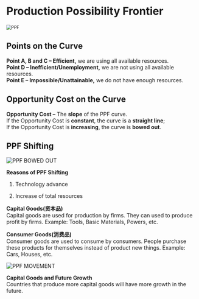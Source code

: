 # Production Possibility Frontier

<img src="https://imglf4.lf127.net/img/MGJnTlcwNXNQQU5mTTVBUHpDaVlROUpZQUl4Uk51azdRVkpzSVZEdE9wM3JRVGg1VldFVU9RPT0.jpg" alt="PPF" style="zoom:80%;" />

## Points on the Curve

**Point A, B and C – Efficient,** we are using all available resources.<br/>**Point D – Inefficient/Unemployment,** we are not using all available resources.<br/>**Point E – Impossible/Unattainable,** we do not have enough resources.

## Opportunity Cost on the Curve

**Opportunity Cost –** The **slope** of the PPF curve.<br/>If the Opportunity Cost is **constant**, the curve is a **straight line**;<br/>If the Opportunity Cost is **increasing**, the curve is **bowed out**.

## PPF Shifting

<img src="https://imglf5.lf127.net/img/MGJnTlcwNXNQQU82RHYrem9OUHp4S3lENFFZTk9FN2dxZHdMREZXcHYyQUhpUnNyRE5pWjVnPT0.png" alt="PPF BOWED OUT" /> 

**Reasons of PPF Shifting**

1. Technology advance

2. Increase of total resources

 

**Capital Goods(资本品)**<br/>Capital goods are used for production by firms. They can used to produce profit by firms. Example: Tools, Basic Materials, Powers, etc.

 

**Consumer Goods(消费品)**<br/>Consumer goods are used to consume by consumers. People purchase these products for themselves instead of product new things. Example: Cars, Houses, etc.

<img src="https://imglf4.lf127.net/img/MGJnTlcwNXNQQU82RHYrem9OUHp4RkpuQTFzMG5XTVk5bnBBM25NeTdrSVl3dGhyTC9aTUtnPT0.png" alt="PPF MOVEMENT" />

**Capital Goods and Future Growth**<BR/>Countries that produce more capital goods will have more growth in the future.